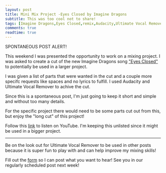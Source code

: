```yaml
---
layout: post
title: Mini Mix Project -Eyes Closed by Imagine Dragons
subtitle: This was too cool not to share!
tags: [Imagine Dragons,Eyes Closed,remix,Audacity,Ultimate Vocal Remover]
comments: true
readtime: true
---
```


SPONTANEOUS POST ALERT!

This weekend I was presented the opportunity to work on a mixing project. I was asked to create a cut of the new Imagine Dragons song ["Eyes Closed"](https://youtu.be/v08qmr8m_-w?si=BZ4l8u-WNdxQYnxC) to potentially be used in a larger project.

I was given a list of parts that were wanted in the cut and a couple more specifc requests like spaces and no lyrics to fulfill. I used Audacity and Ultimate Vocal Remover to achive the cut.

Since this is a spontaneous post, I'm just going to keep it short and simple and without too many details.

For the specific project there would need to be some parts cut out from this, but enjoy the "long cut" of this project!

Follow this [link](https://www.youtube.com/watch?v=1DyZ_692gK4) to listen on YouTube. I'm keeping this unlisted since it might be used in a bigger project.

---

Be on the look out for Ultimate Vocal Remover to be used in other posts because it is super fun to play with and can help improve my mixing skills!

Fill out the [form](/suggestionsform.md) so I can post what you want to hear! See you in our regularly scheduled post next week!